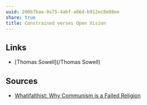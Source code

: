 ```yaml
---
uuid: 200b7baa-0a75-4abf-a66d-b912ec8e88ee
share: true
title: Constrained verses Open Vision
---
```

## Links

* [Thomas Sowell](/Thomas Sowell)

## Sources

* [Whatifalthist: Why Communism is a Failed Religion](https://youtu.be/75KqMzmuLw4?t=1954)